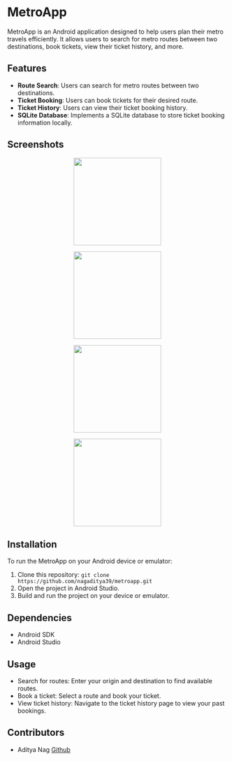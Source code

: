 # MetroApp

MetroApp is an Android application designed to help users plan their metro travels efficiently. It allows users to search for metro routes between two destinations, book tickets, view their ticket history, and more.

## Features

- **Route Search**: Users can search for metro routes between two destinations.
- **Ticket Booking**: Users can book tickets for their desired route.
- **Ticket History**: Users can view their ticket booking history.
- **SQLite Database**: Implements a SQLite database to store ticket booking information locally.

## Screenshots
<p align="center">
  <img src="https://github.com/nagaditya39/MetroApp/blob/master/images/home_page-1.jpg" width="200">
</p>
<p align="center">
  <img src="https://github.com/nagaditya39/MetroApp/blob/master/images/search-results.jpg" width="200">
</p>
<p align="center">
  <img src="https://github.com/nagaditya39/MetroApp/blob/master/images/ticket-confirm.jpg" width="200">
</p>
<p align="center">
  <img src="https://github.com/nagaditya39/MetroApp/blob/master/images/History.jpg" width="200">
</p>

## Installation

To run the MetroApp on your Android device or emulator:

1. Clone this repository: `git clone https://github.com/nagaditya39/metroapp.git`
2. Open the project in Android Studio.
3. Build and run the project on your device or emulator.

## Dependencies

- Android SDK
- Android Studio

## Usage

- Search for routes: Enter your origin and destination to find available routes.
- Book a ticket: Select a route and book your ticket.
- View ticket history: Navigate to the ticket history page to view your past bookings.

## Contributors
- Aditya Nag [Github](https://github.com/nagaditya39)
